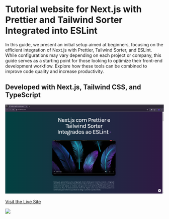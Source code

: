 # Tutorial website for Next.js with Prettier and Tailwind Sorter Integrated into ESLint

In this guide, we present an initial setup aimed at beginners, focusing on the efficient integration of Next.js with Prettier, Tailwind Sorter, and ESLint. While configurations may vary depending on each project or company, this guide serves as a starting point for those looking to optimize their front-end development workflow. Explore how these tools can be combined to improve code quality and increase productivity.


## Developed with Next.js, Tailwind CSS, and TypeScript


![Preview](./public/preview.png)

[Visit the Live Site](https://nept-guide.vercel.app/)

[![](https://skillicons.dev/icons?i=react,next,ts,tailwind)](https://skillicons.dev)